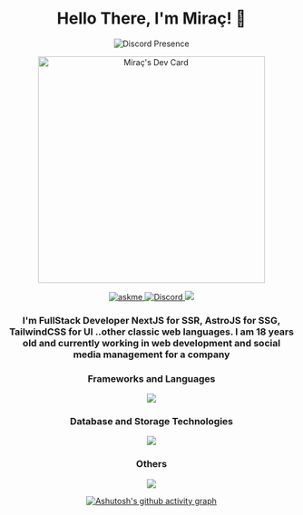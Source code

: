 <div align="center">
  <h1>Hello There, I'm Miraç! 🥏 </h1>
  
![Discord Presence](https://lanyard.cnrad.dev/api/619925060387340299)

<a align="center" href="https://app.daily.dev/miracim"><img src="https://api.daily.dev/devcards/004be0cf18494d00960a821b4265a8ae.png?r=i9k" width="400" alt="Miraç's Dev Card"/></a>

<a href="https://discord.com/users/619925060387340299">
<img alt="askme" src="https://img.shields.io/badge/Ask%20me-anything-1abc9c.svg" />
</a>
<a href="https://discord.com/users/619925060387340299"><img alt="Discord" src="https://img.shields.io/badge/miracim-7289DA?style=flat&logo=discord&logoColor=white"/>
</a>
<img src="https://komarev.com/ghpvc/?username=turkgenciyim"/>
</a>
<br/>
<h3>I'm FullStack Developer NextJS for SSR,  AstroJS for SSG, TailwindCSS for UI ..other classic web languages. I am 18 years old and currently working in web development and social media management for a company </h3>
<h3>Frameworks and Languages</h3>
<img src="https://skillicons.dev/icons?i=nextjs,astro,react,tailwindcss,express,nodejs,javascript,html,css&theme=dark" />
<br/>
<h3>Database and Storage Technologies</h3>
<img src="https://skillicons.dev/icons?i=sqlite,aws,mongodb,mysql,supabase,planetscale,prisma&theme=dark" />
<br/>
<h3>Others</h3>
<img src="https://skillicons.dev/icons?i=vercel,ps,devto,github,linkedin,vscode,discord&theme=dark" />
<br/>

[![Ashutosh's github activity graph](https://github-readme-activity-graph.vercel.app/graph?username=turkgenciyim&theme=tokyo-night)](https://github.com/ashutosh00710/github-readme-activity-graph)


